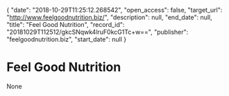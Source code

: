 {
  "date": "2018-10-29T11:25:12.268542", 
  "open_access": false, 
  "target_url": "http://www.feelgoodnutrition.biz/", 
  "description": null, 
  "end_date": null, 
  "title": "Feel Good Nutrition", 
  "record_id": "20181029T112512/gkcSNqwk4lruF0kcG1Tc+w==", 
  "publisher": "feelgoodnutrition.biz", 
  "start_date": null
}

# Feel Good Nutrition

None